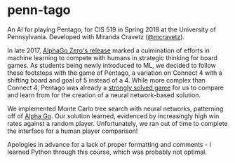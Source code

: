 # penn-tago
An AI for playing Pentago, for CIS 519 in Spring 2018 at the University of Pennsylvania. Developed with Miranda Cravetz ([@mcravetz](https://github.com/mcravetz)). 

In late 2017, [AlphaGo Zero's release](https://www.nature.com/articles/nature24270) marked a culmination of efforts in machine learning to compete with humans in strategic thinking for board games. As students being newly introduced to ML, we decided to follow these footsteps with the game of Pentago, a variation on Connect 4 with a shifting board and goal of 5 instead of a 4. While more complex than Connect 4, Pentago was already a [strongly solved game](https://perfect-pentago.net/details.html) for us to compare and learn from for the creation of a neural network-based solution.

We implemented Monte Carlo tree search with neural networks, patterning off of [Alpha Go](https://www.nature.com/articles/nature16961). Our solution learned, evidenced by increasingly high win rates against a random player. Unfortunately, we ran out of time to complete the interface for a human player comparison!

Apologies in advance for a lack of proper formatting and comments - I learned Python through this course, which was probably not optimal. 
